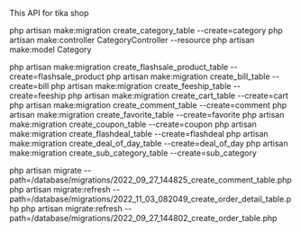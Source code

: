 This API for tika shop

php artisan make:migration create_category_table --create=category
php artisan make:controller CategoryController --resource
php artisan make:model Category

php artisan make:migration create_flashsale_product_table --create=flashsale_product
php artisan make:migration create_bill_table --create=bill
php artisan make:migration create_feeship_table --create=feeship
php artisan make:migration create_cart_table --create=cart
php artisan make:migration create_comment_table --create=comment
php artisan make:migration create_favorite_table --create=favorite
php artisan make:migration create_coupon_table --create=coupon
php artisan make:migration create_flashdeal_table --create=flashdeal
php artisan make:migration create_deal_of_day_table --create=deal_of_day
php artisan make:migration create_sub_category_table --create=sub_category

php artisan migrate --path=/database/migrations/2022_09_27_144825_create_comment_table.php
php artisan migrate:refresh --path=/database/migrations/2022_11_03_082049_create_order_detail_table.php
php artisan migrate:refresh --path=/database/migrations/2022_09_27_144802_create_order_table.php
